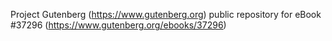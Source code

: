 Project Gutenberg (https://www.gutenberg.org) public repository for eBook #37296 (https://www.gutenberg.org/ebooks/37296)
